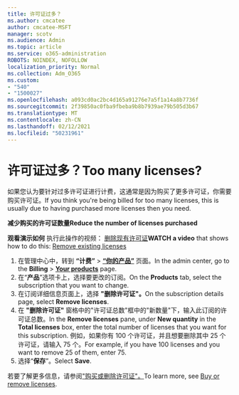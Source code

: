 ```yaml
---
title: 许可证过多？
ms.author: cmcatee
author: cmcatee-MSFT
manager: scotv
ms.audience: Admin
ms.topic: article
ms.service: o365-administration
ROBOTS: NOINDEX, NOFOLLOW
localization_priority: Normal
ms.collection: Adm_O365
ms.custom:
- "540"
- "1500027"
ms.openlocfilehash: a093cd0ac2bc4d165a91276e7a5f1a14a8b7736f
ms.sourcegitcommit: 2f39850ac0fba9fbeba9b8b7939ae79b505d3b67
ms.translationtype: MT
ms.contentlocale: zh-CN
ms.lasthandoff: 02/12/2021
ms.locfileid: "50231961"
---
```

# <a name="too-many-licenses"></a><span data-ttu-id="81ea2-102">许可证过多？</span><span class="sxs-lookup"><span data-stu-id="81ea2-102">Too many licenses?</span></span>

<span data-ttu-id="81ea2-103">如果您认为要针对过多许可证进行计费，这通常是因为购买了更多许可证，你需要购买许可证。</span><span class="sxs-lookup"><span data-stu-id="81ea2-103">If you think you're being billed for too many licenses, this is usually due to having purchased more licenses then you need.</span></span>
  
<span data-ttu-id="81ea2-104">**减少购买的许可证数量**</span><span class="sxs-lookup"><span data-stu-id="81ea2-104">**Reduce the number of licenses purchased**</span></span>

<span data-ttu-id="81ea2-105">**观看演示如何** 执行此操作的视频： [删除现有许可证](https://go.microsoft.com/fwlink/p/?linkid=2154938)</span><span class="sxs-lookup"><span data-stu-id="81ea2-105">**WATCH a video** that shows how to do this: [Remove existing licenses](https://go.microsoft.com/fwlink/p/?linkid=2154938)</span></span>
  
1. <span data-ttu-id="81ea2-106">在管理中心中，转到 **“计费”** \> **[“你的产品”](https://go.microsoft.com/fwlink/p/?linkid=842054)** 页面。</span><span class="sxs-lookup"><span data-stu-id="81ea2-106">In the admin center, go to the **Billing** \> **[Your products](https://go.microsoft.com/fwlink/p/?linkid=842054)** page.</span></span>
2. <span data-ttu-id="81ea2-107">在“**产品**”选项卡上，选择要更改的订阅。</span><span class="sxs-lookup"><span data-stu-id="81ea2-107">On the **Products** tab, select the subscription that you want to change.</span></span>
3. <span data-ttu-id="81ea2-108">在订阅详细信息页面上，选择 **"删除许可证"。**</span><span class="sxs-lookup"><span data-stu-id="81ea2-108">On the subscription details page, select **Remove licenses**.</span></span>
4. <span data-ttu-id="81ea2-109">在 **"删除许可证"** 窗格中的"许可证总数"框中的"新数量"下，输入此订阅的许可证总数。</span><span class="sxs-lookup"><span data-stu-id="81ea2-109">In the **Remove licenses** pane, under **New quantity** in the **Total licenses** box, enter the total number of licenses that you want for this subscription.</span></span> <span data-ttu-id="81ea2-110">例如，如果你有 100 个许可证，并且想要删除其中 25 个许可证，请输入 75 个。</span><span class="sxs-lookup"><span data-stu-id="81ea2-110">For example, if you have 100 licenses and you want to remove 25 of them, enter 75.</span></span>
5. <span data-ttu-id="81ea2-111">选择“**保存**”。</span><span class="sxs-lookup"><span data-stu-id="81ea2-111">Select **Save**.</span></span>

<span data-ttu-id="81ea2-112">若要了解更多信息，请参阅["购买或删除许可证"。](https://docs.microsoft.com/microsoft-365/commerce/licenses/buy-licenses)</span><span class="sxs-lookup"><span data-stu-id="81ea2-112">To learn more, see [Buy or remove licenses](https://docs.microsoft.com/microsoft-365/commerce/licenses/buy-licenses).</span></span>